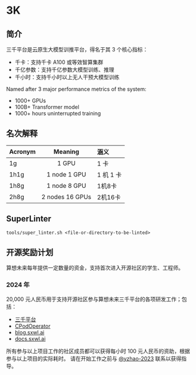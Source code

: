 # 3K

## 简介

三千平台是云原生大模型训推平台，得名于其 3 个核心指标：
* 千卡：支持千卡 A100 或等效智算集群
* 千亿参数：支持千亿参数大模型训练、推理
* 千小时：支持千小时以上无人干预大模型训练

Named after 3 major performance metrics of the system:
* 1000+ GPUs
* 100B+ Transformer model
* 1000+ hours uninterrupted training

## 名次解释

| Acronym  |      Meaning  |  涵义 |
|----------|:-------------:|:------|
| 1g   | 1 GPU           | 1 卡 |
| 1h1g | 1 node 1 GPU    | 1 机 1 卡 |
| 1h8g | 1 node 8 GPU    | 1机8卡  |
| 2h8g | 2 nodes 16 GPUs | 2机16卡 |

## SuperLinter

```shell
tools/super_linter.sh <file-or-directory-to-be-linted>
```

## 开源奖励计划

算想未来每年提供一定数量的资金，支持首次进入开源社区的学生、工程师。

### 2024 年

20,000 元人民币用于支持开源社区参与算想未来三千平台的各项研发工作；包括：
* [三千平台](https://github.com/NascentCore/3k)
* [CPodOperator](https://github.com/NascentCore/cpodoperator)
* [blog.sxwl.ai](https://github.com/NascentCore/blog.sxwl.ai)
* [docs.sxwl.ai](https://github.com/NascentCore/docs.sxwl.ai)

所有参与以上项目工作的社区成员都可以获得每小时 100 元人民币的资助，根据参与以上项目的实际耗时。
请在开始工作之前与 [@yzhao-2023](https://github.com/yzhao-2023) 联系以获得指导。
